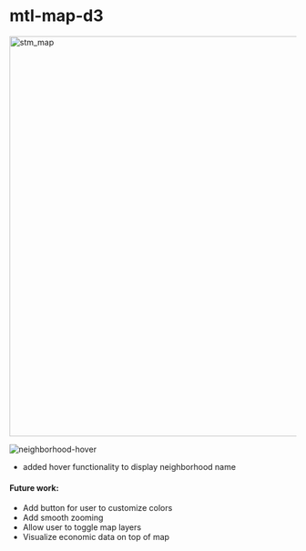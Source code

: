 # mtl-map-d3

<img width="703" alt="stm_map" src="https://github.com/fkleckner/mtl-transit-map-d3/assets/98674064/d995a6a7-252f-44b9-8111-cf755f0e0bed">




![neighborhood-hover](https://github.com/fkleckner/mtl-transit-map-d3/assets/98674064/254d8178-be75-483b-b1b3-eb13b1fd18cc)

- added hover functionality to display neighborhood name




#### Future work: 
- Add button for user to customize colors
- Add smooth zooming
- Allow user to toggle map layers
- Visualize economic data on top of map
